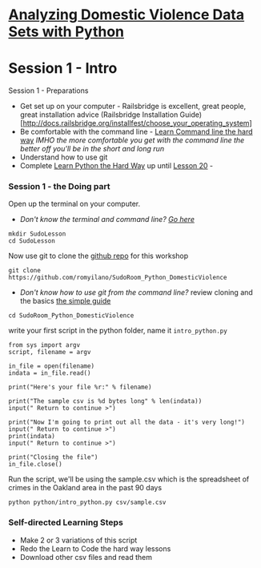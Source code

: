 
# [Analyzing Domestic Violence Data Sets with Python](../README.md)


# Session 1 - Intro
 Session 1 - Preparations

* Get set up on your computer - Railsbridge is excellent, great people, great installation advice (Railsbridge Installation Guide)[http://docs.railsbridge.org/installfest/choose_your_operating_system]
* Be comfortable with the command line - [Learn Command line the hard way](http://cli.learncodethehardway.org/book/) _IMHO the more comfortable you get with the command line the better off you'll be in the short and long run_
* Understand how to use git 
* Complete [Learn Python the Hard Way](http://learnpythonthehardway.org/book/) up until [Lesson 20](http://learnpythonthehardway.org/book/ex20.html) - 

### Session 1 - the Doing part

Open up the terminal on your computer.

* _Don't know the terminal and command line? [Go here](http://cli.learncodethehardway.org/book/)_

```
mkdir SudoLesson
cd SudoLesson
```

Now use git to clone the [github repo](https://github.com/romyilano/SudoRoom_Python_DomesticViolence) for this workshop 

```
git clone https://github.com/romyilano/SudoRoom_Python_DomesticViolence
```

* _Don't know how to use git from the command line?_ review cloning and the basics [the simple guide](http://rogerdudler.github.io/git-guide/)

```
cd SudoRoom_Python_DomesticViolence
```

write your first script in the python folder, name it ```intro_python.py```

```
from sys import argv 
script, filename = argv

in_file = open(filename)
indata = in_file.read()

print("Here's your file %r:" % filename)

print("The sample csv is %d bytes long" % len(indata))
input(" Return to continue >")

print("Now I'm going to print out all the data - it's very long!")
input(" Return to continue >")
print(indata)
input(" Return to continue >")

print("Closing the file")
in_file.close()
```

Run the script, we'll be using the sample.csv which is the spreadsheet of crimes in the Oakland area in the past 90 days

```
python python/intro_python.py csv/sample.csv
```

### Self-directed Learning Steps

* Make 2 or 3 variations of this script
* Redo the Learn to Code the hard way lessons
* Download other csv files and read them